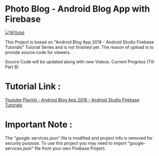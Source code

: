 # Photo Blog - Android Blog App with Firebase

[![N|Solid](https://i.imgur.com/Uy3OwII.png)](https://nodesource.com/products/nsolid)

This Project is based on "Android Blog App 2018 - Android Studio Firebase Tutorials" Tutorial Series and is not finished yet. The reason of upload is to provide source code for viewers.

Source Code will be updated along with new Videos. Current Progress (Till Part 8)

# Tutorial Link : 

[Youtube Playlist - Android Blog App 2018 - Android Studio Firebase Tutorials ](https://www.youtube.com/playlist?list=PLGCjwl1RrtcR4ptHvrc_PQIxDBB5MGiJA)

# Important Note : 
The "google-services.json" file is modified and project info is removed for security purpose. To use this project you may need to import "google-services.json" file from your own Firebase Project.
